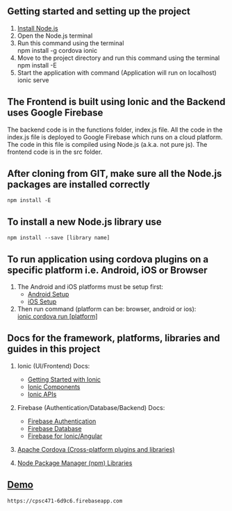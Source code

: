 ## Getting started and setting up the project
1. [Install Node.js](https://nodejs.org/en/)
2. Open the Node.js terminal
3. Run this command using the terminal  
    npm install -g cordova ionic
4. Move to the project directory and run this command using the terminal  
    npm install -E  
5. Start the application with command (Application will run on localhost)  
    ionic serve  


## The Frontend is built using Ionic and the Backend uses Google Firebase
The backend code is in the functions folder, index.js file. All the code in the index.js file is deployed to Google Firebase which runs on a cloud platform. The code in this file is compiled using Node.js (a.k.a. not pure js). The frontend code is in the src folder.


## After cloning from GIT, make sure all the Node.js packages are installed correctly
    npm install -E


## To install a new Node.js library use
    npm install --save [library name]


## To run application using cordova plugins on a specific platform i.e. Android, iOS or Browser
1. The Android and iOS platforms must be setup first:   
    * [Android Setup](https://cordova.apache.org/docs/en/latest/guide/platforms/android/index.html)  
    * [iOS Setup](https://cordova.apache.org/docs/en/latest/guide/platforms/ios/index.html)  
2. Then run command (platform can be: browser, android or ios):  
    [ionic cordova run [platform]](https://ionicframework.com/docs/cli/cordova/run/)  


## Docs for the framework, platforms, libraries and guides in this project
1. Ionic (UI/Frontend) Docs:  
    * [Getting Started with Ionic](https://ionicframework.com/getting-started)
    * [Ionic Components](https://ionicframework.com/docs/components)
    * [Ionic APIs](https://ionicframework.com/docs/api)

2. Firebase (Authentication/Database/Backend) Docs:  
    * [Firebase Authentication](https://firebase.google.com/docs/auth)
    * [Firebase Database](https://firebase.google.com/docs/database)
    * [Firebase for Ionic/Angular](https://github.com/angular/angularfire2)

3. [Apache Cordova (Cross-platform plugins and libraries)](https://cordova.apache.org/plugins/)

4. [Node Package Manager (npm) Libraries](https://www.npmjs.com/)


## [Demo](https://cpsc471-6d9c6.firebaseapp.com)
    https://cpsc471-6d9c6.firebaseapp.com
